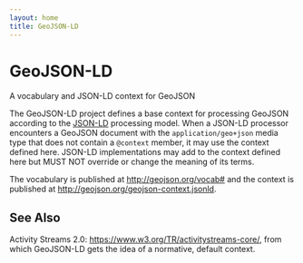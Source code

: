 ```yaml
---
layout: home
title: GeoJSON-LD
---
```


# GeoJSON-LD

A vocabulary and JSON-LD context for GeoJSON

The GeoJSON-LD project defines a base context for processing GeoJSON according
to the [JSON-LD](https://www.w3.org/TR/json-ld/) processing model. When
a JSON-LD processor encounters a GeoJSON document with the
`application/geo+json` media type that does not contain a `@context` member, it
may use the context defined here. JSON-LD implementations may add to the
context defined here but MUST NOT override or change the meaning of its terms.

The vocabulary is published at http://geojson.org/vocab# and the context is
published at http://geojson.org/geojson-context.jsonld.

## See Also

Activity Streams 2.0: https://www.w3.org/TR/activitystreams-core/, from which
GeoJSON-LD gets the idea of a normative, default context.
